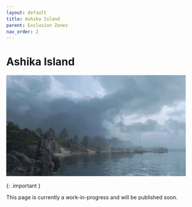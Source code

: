 ```yaml
---
layout: default
title: Ashika Island
parent: Exclusion Zones
nav_order: 2
---
```


# Ashika Island

<img src="/images/AshikaIsland_LoadingScreen_DMZ_WZ2.webp " style="width: 30rem;"/>

{: .important }

This page is currently a work-in-progress and will be published soon.